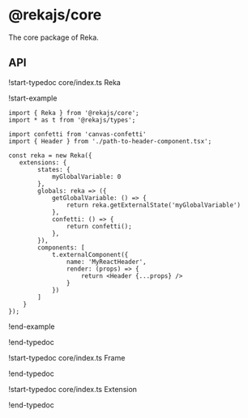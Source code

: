 # @rekajs/core

The core package of Reka. 

## API

!start-typedoc core/index.ts Reka

!start-example

```tsx
import { Reka } from '@rekajs/core';
import * as t from '@rekajs/types';

import confetti from 'canvas-confetti'
import { Header } from './path-to-header-component.tsx';

const reka = new Reka({
   extensions: {
        states: {
            myGlobalVariable: 0
        },
        globals: reka => ({
            getGlobalVariable: () => {
                return reka.getExternalState('myGlobalVariable')
            },
            confetti: () => {
                return confetti();
            },
        }),
        components: [
            t.externalComponent({
                name: 'MyReactHeader',
                render: (props) => {
                    return <Header {...props} />
                }
            })
        ]
    } 
});
```

!end-example

!end-typedoc

!start-typedoc core/index.ts Frame

!end-typedoc

!start-typedoc core/index.ts Extension

!end-typedoc

